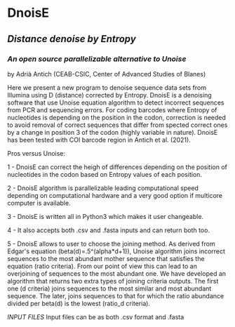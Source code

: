 # DnoisE
## _Distance denoise by Entropy_
### _An open source parallelizable alternative to Unoise_
by Adrià Antich (CEAB-CSIC, Center of Advanced Studies of Blanes)

Here we present a new program to denoise sequence data sets from Illumina using D (distance) corrected by Entropy.
DnoisE is a denoising software that use Unoise equation algorithm to detect incorrect sequences from PCR and sequencing errors. For coding barcodes where Entropy of nucleotides is depending on the position in the codon, correction is needed to avoid removal of correct sequences that differ from spected correct ones by a change in position 3 of the codon (highly variable in nature).
DnoisE has been tested with COI barcode region in Antich et al. (2021).

Pros versus Unoise:

1 - DnoisE can correct the heigh of differences depending on the position of nucleotides in the codon based on Entropy values of each position.

2 - DnoisE algorithm is parallelizable leading computational speed depending on computational hardware and a very good option if multicore computer is available. 

3 - DnoisE is written all in Python3 which makes it user changeable.

4 - It also accepts both .csv and .fasta inputs and can return both too. 

5 - DnoisE allows to user to choose the joining method. As derived from Edgar's equation (beta(d)=.5^(alpha\*d+1)), Unoise algorithm joins incorrect sequences to the most abundant mother sequence that satisfies the equation (ratio criteria). From our point of view this can lead to an overjoining of sequences to the most abundant one. We have developed an algorithm that returns two extra types of joining criteria outputs. The first one (d criteria) joins sequences to the most similar and most abundant sequence. The later, joins sequences to that for which the ratio abundance divided per beta(d) is the lowest (ratio_d criteria).


*INPUT FILES*
Input files can be as both .csv format and .fasta
